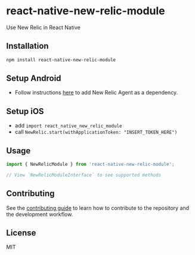 # react-native-new-relic-module

Use New Relic in React Native

## Installation

```sh
npm install react-native-new-relic-module
```

## Setup Android

- Follow instructions [here](https://docs.newrelic.com/docs/mobile-monitoring/new-relic-mobile-android/install-configure/install-android-apps-gradle-android-studio#installation) to add New Relic Agent as a dependency.

## Setup iOS

- add `import react_native_new_relic_module`
- call `NewRelic.start(withApplicationToken: "INSERT_TOKEN_HERE")`

## Usage

```js
import { NewRelicModule } from 'react-native-new-relic-module';

// View `NewRelicModuleInterface` to see supported methods
```

## Contributing

See the [contributing guide](CONTRIBUTING.md) to learn how to contribute to the repository and the development workflow.

## License

MIT
